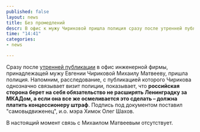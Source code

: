 ```yaml
---
published: false
layout: news
title: Без промедлений
descr: В офис к мужу Чириковой пришла полиция сразу после утренней публикации расследования о прокладке трассы Москва-Петербург
time: "14:41"
categories:
- news

---
```


Сразу после <a href="/news/2012/09/06/1/" target="_blank">утренней публикации</a> в офис инженерной фирмы, принадлежащей мужу Евгении Чириковой Михаилу Матвееву, пришла полиция. Напомним, расследование, с публикацией которого Чирикова однозначно связывает визит полиции, показывает, что <b>российская сторона берет на себя обязательство не расширять Ленинградку за МКАДом, а если она все же осмеливается это сделать – должна платить концессионеру штраф</b>. Подпись под документом поставил "самовыдвиженец", и.о. мэра Химок Олег Шахов.

В настоящий момент связь с Михаилом Матвеевым отсутствует.